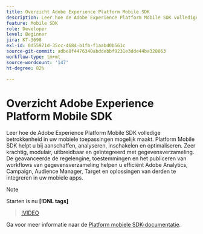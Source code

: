 ```yaml
---
title: Overzicht Adobe Experience Platform Mobile SDK
description: Leer hoe de Adobe Experience Platform Mobile SDK volledige betrokkenheid in uw mobiele toepassingen mogelijk maakt. Platform Mobile SDK helpt u bij aanschaffen, analyseren, inschakelen en optimaliseren. Zeer krachtig, modulair, uitbreidbaar en geïntegreerd met gegevensverzameling. De geavanceerde de regelengine, toestemmingen en het publiceren van workflows van gegevensverzameling helpen u efficiënt Adobe Analytics, Campaign, Audience Manager, Target en oplossingen van derden te integreren in uw mobiele apps.
feature: Mobile SDK
role: Developer
level: Beginner
jira: KT-3698
exl-id: 0d55971d-35cc-4684-b1fb-f1aabd0b561c
source-git-commit: adbe8f4476340abddebbf9231e3dde44ba328063
workflow-type: tm+mt
source-wordcount: '147'
ht-degree: 82%

---
```


# Overzicht Adobe Experience Platform Mobile SDK

Leer hoe de Adobe Experience Platform Mobile SDK volledige betrokkenheid in uw mobiele toepassingen mogelijk maakt. Platform Mobile SDK helpt u bij aanschaffen, analyseren, inschakelen en optimaliseren. Zeer krachtig, modulair, uitbreidbaar en geïntegreerd met gegevensverzameling. De geavanceerde de regelengine, toestemmingen en het publiceren van workflows van gegevensverzameling helpen u efficiënt Adobe Analytics, Campaign, Audience Manager, Target en oplossingen van derden te integreren in uw mobiele apps.

>[!NOTE]
>
> Starten is nu **[!DNL tags]**

>[!VIDEO](https://video.tv.adobe.com/v/28948?quality=12&learn=on)

Ga voor meer informatie naar de [Platform mobiele SDK-documentatie](https://developer.adobe.com/client-sdks/documentation/).
